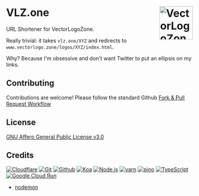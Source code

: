 # VLZ.one [<img alt="VectorLogoZone Logo" src="https://vlz.one/favicon.svg" height="90" align="right" />](https://www.vectorlogo.zone/)

URL Shortener for VectorLogoZone.  

Really trivial: it takes `vlz.one/XYZ` and redirects to `www.vectorlogo.zone/logos/XYZ/index.html`.

Why?  Because I'm obsessive and don't want Twitter to put an ellipsis on my links.

## Contributing

Contributions are welcome!  Please follow the standard Github [Fork & Pull Request Workflow](https://gist.github.com/Chaser324/ce0505fbed06b947d962)

## License

[GNU Affero General Public License v3.0](LICENSE.txt)

## Credits

[![Cloudflare](https://www.vectorlogo.zone/logos/cloudflare/cloudflare-ar21.svg)](https://www.cloudflare.com/ "CDN")
[![Git](https://www.vectorlogo.zone/logos/git-scm/git-scm-ar21.svg)](https://git-scm.com/ "Version control")
[![Github](https://www.vectorlogo.zone/logos/github/github-ar21.svg)](https://github.com/ "Code hosting")
[![Koa](https://www.vectorlogo.zone/logos/koajs/koajs-ar21.svg)](https://koajs.com/ "Web framework")
[![Node.js](https://www.vectorlogo.zone/logos/nodejs/nodejs-ar21.svg)](https://nodejs.org/ "Application Server")
[![yarn](https://www.vectorlogo.zone/logos/yarnpkg/yarnpkg-ar21.svg)](https://www.yarnpkg.com/ "JS Package Management")
[![pino](https://www.vectorlogo.zone/logos/getpinoio/getpinoio-ar21.svg)](https://www.getpino.io/ "Logging")
[![TypeScript](https://www.vectorlogo.zone/logos/typescriptlang/typescriptlang-ar21.svg)](https://www.typescriptlang.org/ "Programming Language")
[![Google Cloud Run](https://www.vectorlogo.zone/logos/google/google-ar21.svg)](https://cloud.google.com/run/ "Hosting")

* [nodemon](https://nodemon.io/)
